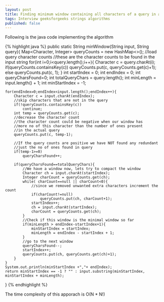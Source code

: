 ```yaml
---
layout: post
title: Finding minimum window containing all characters of a query in a given string
tags: Interview geeksforgeeks strings algorithms
published: false
---
```



Following is the java code implementing the algorithm

{% highlight java %}
public static String minWindow(String input, String query){
	Map<Character, Integer> queryCounts = new HashMap<>();
	//load query character counts
	//these are the character counts to be found in the input string
	for(int i=0;i<query.length();i++){
		Character c = query.charAt(i);
		if(queryCounts.containsKey(c))
			queryCounts.put(c, queryCounts.get(c)+1);
		else
			queryCounts.put(c, 1);
	}
	int startIndex = 0;
	int endIndex = 0;
	int queryCharsFound=0;
	int totalQueryChars = query.length();
	int minLength = input.length() + 1;
	int minStartIndex = -1;
	
	for(endIndex=0;endIndex<input.length();endIndex++){
		Character c = input.charAt(endIndex);
		//skip characters that are not in the query
		if(!queryCounts.containsKey(c))
			continue;
		int temp = queryCounts.get(c);
		//decrease the character count 
		//the character count could be negative when our window has 
		//more no of this character than the number of ones present 
		//in the actual query
		queryCounts.put(c, temp-1);
		
		//If the query counts are positive we have NOT found any redundant
		//just the no of ones found in query
		if(temp-1>=0)
			queryCharsFound++;
		
		if(queryCharsFound==totalQueryChars){
			//We have a window now, lets try to compact the window
			Character ch = input.charAt(startIndex);
			Integer charCount = queryCounts.get(ch);
			while( charCount==null || charCount<0){
				//since we removed unwanted extra characters increment the count
				if(charCount!=null)
					queryCounts.put(ch, charCount+1);
				startIndex++;
				ch = input.charAt(startIndex);
				charCount = queryCounts.get(ch);
			}
			//Check if this window is the minimal window so far
			if(minLength > endIndex-startIndex+1){
				minStartIndex = startIndex;
				minLength = endIndex - startIndex + 1;
			}
			//go to the next window
			queryCharsFound--;
			startIndex++;
			queryCounts.put(ch, queryCounts.get(ch)+1);
		}
	}
	System.out.println(minStartIndex +","+ endIndex);
	return minStartIndex == -1 ? "" : input.substring(minStartIndex, minStartIndex + minLength);
}
{% endhighlight %}

The time complexity of this apporach is O(N * N!)
